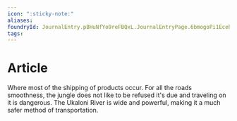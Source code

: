 ```yaml
---
icon: ":sticky-note:"
aliases: 
foundryId: JournalEntry.pBHuNfYo9reFBQxL.JournalEntryPage.6bmogoPi1EcehooH
tags:
---
```


# Article
Where most of the shipping of products occur. For all the roads smoothness, the jungle does not like to be refused it's due and traveling on it is dangerous. The Ukaloni River is wide and powerful, making it a much safer method of transportation.